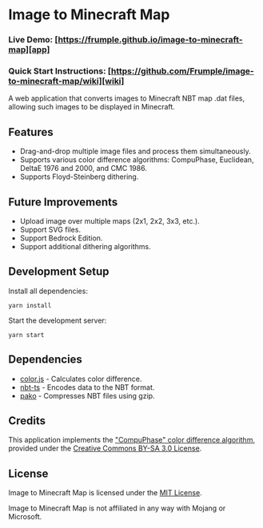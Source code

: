 # Image to Minecraft Map

### Live Demo: [https://frumple.github.io/image-to-minecraft-map][app]

### Quick Start Instructions: [https://github.com/Frumple/image-to-minecraft-map/wiki][wiki]

A web application that converts images to Minecraft NBT map .dat files, allowing such images to be displayed in Minecraft.

## Features

- Drag-and-drop multiple image files and process them simultaneously.
- Supports various color difference algorithms: CompuPhase, Euclidean, DeltaE 1976 and 2000, and CMC 1986.
- Supports Floyd-Steinberg dithering.

## Future Improvements

- Upload image over multiple maps (2x1, 2x2, 3x3, etc.).
- Support SVG files.
- Support Bedrock Edition.
- Support additional dithering algorithms.

## Development Setup

Install all dependencies:

    yarn install

Start the development server:

    yarn start

## Dependencies

- [color.js][color.js] - Calculates color difference.
- [nbt-ts][nbt-ts] - Encodes data to the NBT format.
- [pako][pako] - Compresses NBT files using gzip.

## Credits

This application implements the ["CompuPhase" color difference algorithm][compuphase], provided under the [Creative Commons BY-SA 3.0 License][cc-by-sa-3].

## License

Image to Minecraft Map is licensed under the [MIT License][mit].

Image to Minecraft Map is not affiliated in any way with Mojang or Microsoft.

[app]: https://frumple.github.io/image-to-minecraft-map
[color.js]: https://colorjs.io/
[compuphase]: https://www.compuphase.com/cmetric.htm
[cc-by-sa-3]: https://creativecommons.org/licenses/by-sa/3.0/
[mit]: https://choosealicense.com/licenses/mit/
[nbt-ts]: https://github.com/janispritzkau/nbt-ts
[pako]: https://github.com/nodeca/pako
[wiki]: https://github.com/Frumple/image-to-minecraft-map/wiki
